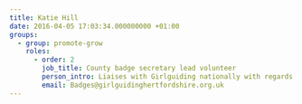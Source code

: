 ```yaml
---
title: Katie Hill
date: 2016-04-05 17:03:34.000000000 +01:00
groups:
  - group: promote-grow
    roles:
      - order: 2
        job_title: County badge secretary lead volunteer
        person_intro: Liaises with Girlguiding nationally with regards to ordering badges and certificates, as well as chairing the county shops annual general meeting.
        email: Badges@girlguidinghertfordshire.org.uk
---
```

